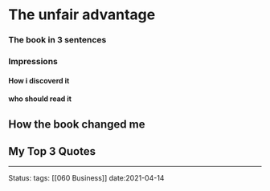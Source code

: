 # The unfair advantage

### The book in 3 sentences

### Impressions

#### How i discoverd it

#### who should read it


## How the book changed me

## My Top 3 Quotes




---
Status:
tags: [[060 Business]]
date:2021-04-14
